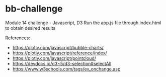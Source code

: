 # bb-challenge
Module 14 challenge - Javascript, D3
Run the app.js file through index.html to obtain desired results

References: 
- https://plotly.com/javascript/bubble-charts/
- https://plotly.com/javascript/reference/index/
- https://plotly.com/javascript/pointcloud/
- https://devdocs.io/d3~5/d3-selection#selectAll
- https://www.w3schools.com/tags/ev_onchange.asp
